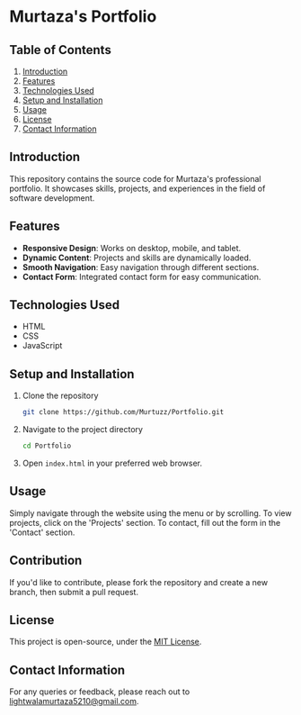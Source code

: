 # Murtaza's Portfolio

## Table of Contents
1. [Introduction](#introduction)
2. [Features](#features)
3. [Technologies Used](#technologies-used)
4. [Setup and Installation](#setup-and-installation)
5. [Usage](#usage)
6. [License](#license)
7. [Contact Information](#contact-information)

## Introduction
This repository contains the source code for Murtaza's professional portfolio. It showcases skills, projects, and experiences in the field of software development.

## Features
- **Responsive Design**: Works on desktop, mobile, and tablet.
- **Dynamic Content**: Projects and skills are dynamically loaded.
- **Smooth Navigation**: Easy navigation through different sections.
- **Contact Form**: Integrated contact form for easy communication.

## Technologies Used
- HTML
- CSS
- JavaScript

## Setup and Installation
1. Clone the repository
    ```bash
    git clone https://github.com/Murtuzz/Portfolio.git
    ```
2. Navigate to the project directory
    ```bash
    cd Portfolio
    ```
3. Open `index.html` in your preferred web browser.

## Usage
Simply navigate through the website using the menu or by scrolling. To view projects, click on the 'Projects' section. To contact, fill out the form in the 'Contact' section.

## Contribution
If you'd like to contribute, please fork the repository and create a new branch, then submit a pull request.

## License
This project is open-source, under the [MIT License](LICENSE).

## Contact Information
For any queries or feedback, please reach out to [lightwalamurtaza5210@gmail.com](mailto:lightwalamurtaza5210@gmail.com).